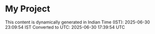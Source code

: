 # My Project

This content is dynamically generated in Indian Time (IST): 2025-06-30 23:09:54 IST
Converted to UTC: 2025-06-30 17:39:54 UTC
